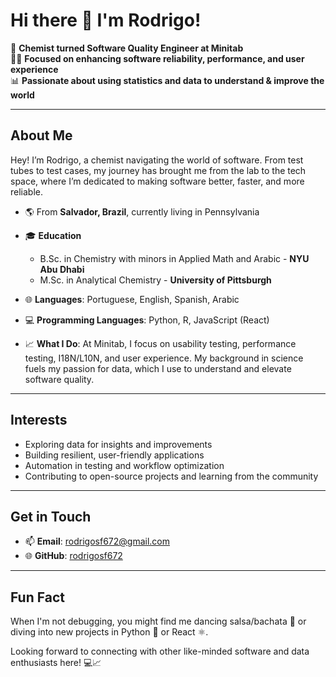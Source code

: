 # Hi there 👋 I'm Rodrigo!

🧪 **Chemist turned Software Quality Engineer at Minitab**  
👨‍💻 **Focused on enhancing software reliability, performance, and user experience**  
📊 **Passionate about using statistics and data to understand & improve the world**

---

## About Me

Hey! I’m Rodrigo, a chemist navigating the world of software. From test tubes to test cases, my journey has brought me from the lab to the tech space, where I’m dedicated to making software better, faster, and more reliable.

- 🌎 From **Salvador, Brazil**, currently living in Pennsylvania
- 🎓 **Education**  
  - B.Sc. in Chemistry with minors in Applied Math and Arabic - **NYU Abu Dhabi**  
  - M.Sc. in Analytical Chemistry - **University of Pittsburgh**

- 🌐 **Languages**: Portuguese, English, Spanish, Arabic
- 💻 **Programming Languages**: Python, R, JavaScript (React)

- 📈 **What I Do**: At Minitab, I focus on usability testing, performance testing, I18N/L10N, and user experience. My background in science fuels my passion for data, which I use to understand and elevate software quality.

---

## Interests

- Exploring data for insights and improvements
- Building resilient, user-friendly applications
- Automation in testing and workflow optimization
- Contributing to open-source projects and learning from the community

---

## Get in Touch

- 📫 **Email**: [rodrigosf672@gmail.com](mailto:rodrigosf672@gmail.com)  
- 🌐 **GitHub**: [rodrigosf672](https://github.com/rodrigosf672)

---

## Fun Fact

When I'm not debugging, you might find me dancing salsa/bachata 🕺 or diving into new projects in Python 🐍 or React ⚛️.

Looking forward to connecting with other like-minded software and data enthusiasts here! 💻📈
